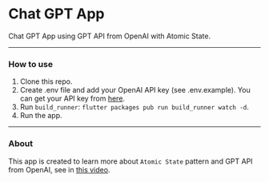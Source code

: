 # Chat GPT App

Chat GPT App using GPT API from OpenAI with Atomic State.

--- 

### How to use

1. Clone this repo.
2. Create .env file and add your OpenAI API key (see .env.example). You can get your API key from [here](https://platform.openai.com/account/api-keys).
3. Run `build_runner`: `flutter packages pub run build_runner watch -d`.
4. Run the app.

--- 

### About 

This app is created to learn more about `Atomic State` pattern and GPT API from OpenAI, see in [this video](https://www.youtube.com/watch?v=YN-hrPCX2cI).
